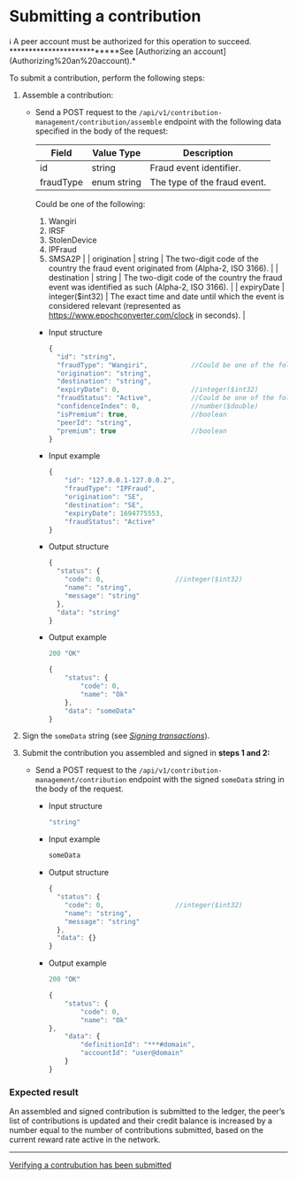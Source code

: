 # Submitting a contribution

<aside>
ℹ️ A peer account must be authorized for this operation to succeed.
***************************See [Authorizing an account](Authorizing%20an%20account).*

</aside>

To submit a contribution, perform the following steps:

1. Assemble a contribution:
    - Send a POST request to the `/api/v1/contribution-management/contribution/assemble` endpoint with the following data specified in the body of the request:
        
        
        | Field | Value Type | Description |
        | --- | --- | --- |
        | id | string | Fraud event identifier. |
        | fraudType | enum string | The type of the fraud event.
        Could be one of the following:
        1. Wangiri 
        2. IRSF
        3. StolenDevice 
        4. IPFraud
        5. SMSA2P |
        | origination | string | The two-digit code of the country the fraud event originated from (Alpha-2, ISO 3166). |
        | destination | string | The two-digit code of the country the fraud event was identified as such (Alpha-2, ISO 3166). |
        | expiryDate | integer($int32) | The exact time and date until which the event is considered relevant (represented as https://www.epochconverter.com/clock in seconds). |
        - Input structure
            
            ```jsx
            {
              "id": "string",
              "fraudType": "Wangiri",           //Could be one of the following: Wangiri, IRSF, StolenDevice, IPFraud, SMSA2P
              "origination": "string",
              "destination": "string",
              "expiryDate": 0,                  //integer($int32)
              "fraudStatus": "Active",          //Could be one of the following: Active, Expired, Flagged
              "confidenceIndex": 0,             //number($double)
              "isPremium": true,                //boolean
              "peerId": "string",
              "premium": true                   //boolean
            }
            ```
            
        - Input example
            
            ```jsx
            {
            	"id": "127.0.0.1-127.0.0.2",
            	"fraudType": "IPFraud",
            	"origination": "SE",
            	"destination": "SE",
            	"expiryDate": 1694775553,
            	"fraudStatus": "Active"
            }
            ```
            
        - Output structure
            
            ```jsx
            {
              "status": {
                "code": 0,                  //integer($int32)
                "name": "string",
                "message": "string"
              },
              "data": "string"
            }
            ```
            
        - Output example
            
            ```jsx
            200 "OK"
            
            {
            	"status": {
            		"code": 0,
            		"name": "Ok"
            	},
            	"data": "someData"
            }
            ```
            
2. Sign the `someData` string (see *[Signing transactions](./Signing_transactions)*).
3. Submit the contribution you assembled and signed in **************steps 1 and 2:**************
    - Send a POST request to the `/api/v1/contribution-management/contribution` endpoint with the signed `someData` string in the body of the request.
        - Input structure
            
            ```jsx
            "string"
            ```
            
        - Input example
            
            ```jsx
            someData
            ```
            
        - Output structure
            
            ```jsx
            {
              "status": {
                "code": 0,                  //integer($int32)
                "name": "string",
                "message": "string"
              },
              "data": {}
            }
            ```
            
        - Output example
            
            ```jsx
            200 "OK"
            
            {
            	"status": {
            		"code": 0,
            		"name": "Ok"
            },
            	"data": {
            		"definitionId": "***#domain",
            		"accountId": "user@domain"
            	}
            }
            ```
            

### **Expected result**

An assembled and signed contribution is submitted to the ledger, the peer’s list of contributions is updated and their credit balance is increased by a number equal to the number of contributions submitted, based on the current reward rate active in the network.

---

[Verifying a contrubution has been submitted](Submitting%20a%20contribution/Verifying%20a%20contrubution%20has%20been%20submitted)